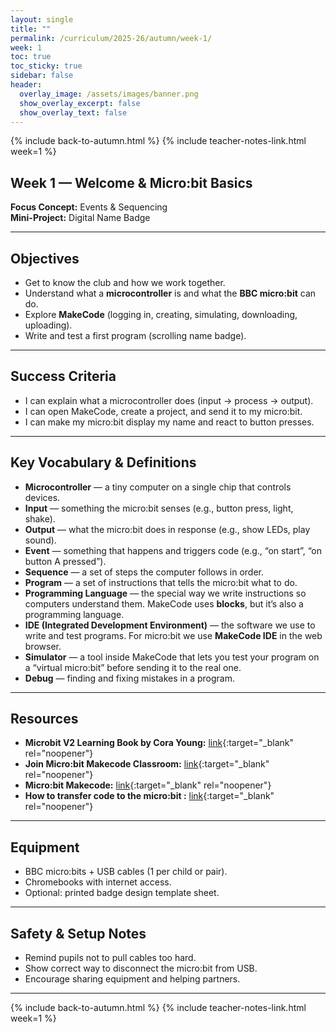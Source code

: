 ```yaml
---
layout: single
title: ""
permalink: /curriculum/2025-26/autumn/week-1/
week: 1
toc: true
toc_sticky: true
sidebar: false
header:
  overlay_image: /assets/images/banner.png
  show_overlay_excerpt: false
  show_overlay_text: false
---
```


{% include back-to-autumn.html %}
{% include teacher-notes-link.html week=1 %}

## Week 1 — Welcome & Micro:bit Basics

**Focus Concept:** Events & Sequencing  
**Mini-Project:** Digital Name Badge

---

## Objectives
- Get to know the club and how we work together.  
- Understand what a **microcontroller** is and what the **BBC micro:bit** can do.  
- Explore **MakeCode** (logging in, creating, simulating, downloading, uploading).  
- Write and test a first program (scrolling name badge).

---

## Success Criteria 
- I can explain what a microcontroller does (input → process → output).  
- I can open MakeCode, create a project, and send it to my micro:bit.  
- I can make my micro:bit display my name and react to button presses.  

---

## Key Vocabulary & Definitions
- **Microcontroller** — a tiny computer on a single chip that controls devices.  
- **Input** — something the micro:bit senses (e.g., button press, light, shake).  
- **Output** — what the micro:bit does in response (e.g., show LEDs, play sound).  
- **Event** — something that happens and triggers code (e.g., “on start”, “on button A pressed”).  
- **Sequence** — a set of steps the computer follows in order.  
- **Program** — a set of instructions that tells the micro:bit what to do.  
- **Programming Language** — the special way we write instructions so computers understand them. MakeCode uses **blocks**, but it’s also a programming language.  
- **IDE (Integrated Development Environment)** — the software we use to write and test programs. For micro:bit we use **MakeCode IDE** in the web browser.  
- **Simulator** — a tool inside MakeCode that lets you test your program on a “virtual micro:bit” before sending it to the real one.  
- **Debug** — finding and fixing mistakes in a program.  

---

## Resources
- **Microbit V2 Learning Book by Cora Young:** [link](https://drive.google.com/file/d/1XLkU2YoNfRceLK_6HlpHcmtKa_EW-Sbw/view?usp=drive_link){:target="_blank" rel="noopener"}
- **Join Micro:bit Makecode Classroom:** [link](https://classroom.microbit.org/join){:target="_blank" rel="noopener"}  
- **Micro:bit Makecode:** [link](https://makecode.microbit.org){:target="_blank" rel="noopener"}
- **How to transfer code to the micro:bit :** [link](https://makecode.microbit.org){:target="_blank" rel="noopener"}  

---

## Equipment
- BBC micro:bits + USB cables (1 per child or pair).  
- Chromebooks with internet access.  
- Optional: printed badge design template sheet.  

---

## Safety & Setup Notes
- Remind pupils not to pull cables too hard.  
- Show correct way to disconnect the micro:bit from USB.  
- Encourage sharing equipment and helping partners.

---

{% include back-to-autumn.html %}
{% include teacher-notes-link.html week=1 %}
